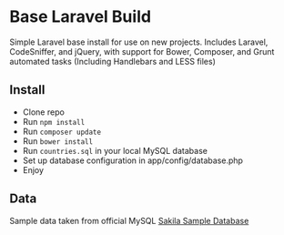 # Base Laravel Build

Simple Laravel base install for use on new projects. Includes Laravel, CodeSniffer, and jQuery, with support for Bower, Composer, and Grunt automated tasks (Including Handlebars and LESS files)

## Install
* Clone repo
* Run `npm install`
* Run `composer update`
* Run `bower install`
* Run `countries.sql` in your local MySQL database
* Set up database configuration in app/config/database.php
* Enjoy

## Data
Sample data taken from official MySQL [Sakila Sample Database](http://dev.mysql.com/doc/sakila/en/)
